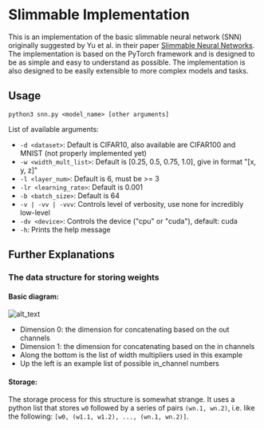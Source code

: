 # Slimmable Implementation

This is an implementation of the basic slimmable neural network (SNN) originally suggested by Yu et al. in their paper [Slimmable Neural Networks](https://arxiv.org/abs/1812.08928). The implementation is based on the PyTorch framework and is designed to be as simple and easy to understand as possible. The implementation is also designed to be easily extensible to more complex models and tasks.

## Usage
```python3 snn.py <model_name> [other arguments]```

List of available arguments:
- ```-d <dataset>```: Default is CIFAR10, also available are CIFAR100 and MNIST (not properly implemented yet)
- ```-w <width_mult_list>```: Default is [0.25, 0.5, 0.75, 1.0], give in format "[x, y, z]"
- ```-l <layer_num>```: Default is 6, must be >= 3
- ```-lr <learning_rate>```: Default is 0.001
- ```-b <batch_size>```: Default is 64
- ```-v | -vv | -vvv```: Controls level of verbosity, use none for incredibly low-level
- ```-dv <device>```: Controls the device ("cpu" or "cuda"), default: cuda
- ```-h```: Prints the help message
## Further Explanations

### The data structure for storing weights
#### Basic diagram:

![alt_text](md_assets/Data%20Structure%20for%20Slimmable%20Weights.png)

- Dimension 0: the dimension for concatenating based on the out channels
- Dimension 1: the dimension for concatenating based on the in channels
- Along the bottom is the list of width multipliers used in this example
- Up the left is an example list of possible in_channel numbers

#### Storage:
The storage process for this structure is somewhat strange. It uses a python list that stores ```w0``` followed by a series of pairs ```(wn.1, wn.2)```, i.e. like the following: ```[w0, (w1.1, w1.2), ..., (wn.1, wn.2)]```.
